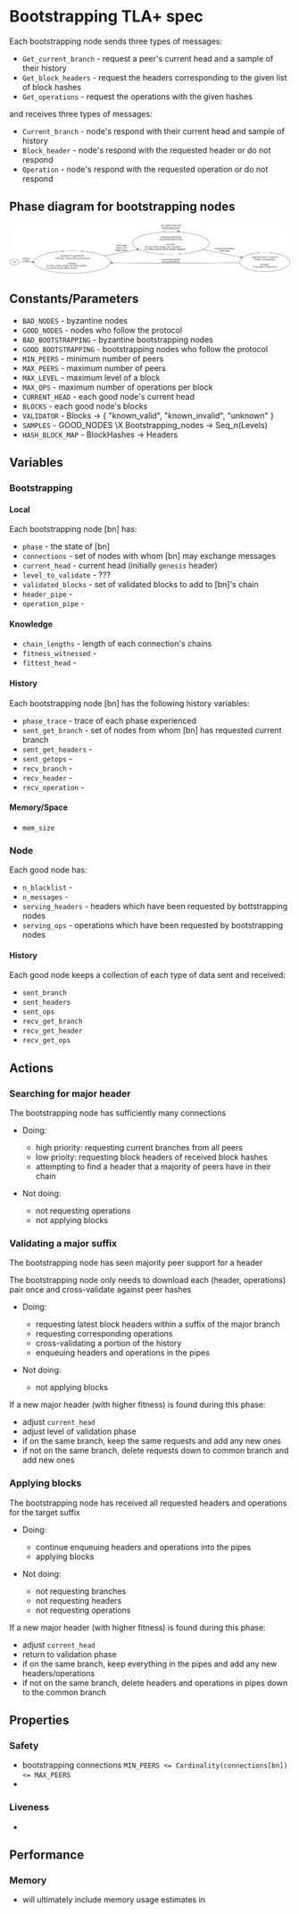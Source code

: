 # Bootstrapping TLA+ spec

Each bootstrapping node sends three types of messages:

- `Get_current_branch` - request a peer's current head and a sample of their history
- `Get_block_headers` - request the headers corresponding to the given list of block hashes
- `Get_operations` - request the operations with the given hashes

and receives three types of messages:

- `Current_branch` - node's respond with their current head and sample of history
- `Block_header` - node's respond with the requested header or do not respond
- `Operation` - node's respond with the requested operation or do not respond

## Phase diagram for bootstrapping nodes

[![](./phase_diagram.dot.svg)](./phase_diagram.dot.svg)

## Constants/Parameters

- `BAD_NODES` - byzantine nodes
- `GOOD_NODES` - nodes who follow the protocol
- `BAD_BOOTSTRAPPING` - byzantine bootstrapping nodes
- `GOOD_BOOTSTRAPPING` - bootstrapping nodes who follow the protocol
- `MIN_PEERS` - minimum number of peers
- `MAX_PEERS` - maximum number of peers
- `MAX_LEVEL` - maximum level of a block
- `MAX_OPS` - maximum number of operations per block
- `CURRENT_HEAD` - each good node's current head
- `BLOCKS` - each good node's blocks
- `VALIDATOR` - Blocks -> { "known_valid", "known_invalid", "unknown" }
- `SAMPLES` - GOOD_NODES \X Bootstrapping_nodes -> Seq_n(Levels)
- `HASH_BLOCK_MAP` - BlockHashes -> Headers

## Variables

### Bootstrapping

#### Local

Each bootstrapping node [bn] has:

- `phase` - the state of [bn]
- `connections` - set of nodes with whom [bn] may exchange messages
- `current_head` - current head (initially `genesis` header)
- `level_to_validate` - ???
- `validated_blocks` - set of validated blocks to add to [bn]'s chain
- `header_pipe` - 
- `operation_pipe` - 


#### Knowledge

- `chain_lengths` - length of each connection's chains
- `fitness_witnessed` - 
- `fittest_head` - 

#### History

Each bootstrapping node [bn] has the following history variables:

- `phase_trace` - trace of each phase experienced
- `sent_get_branch` - set of nodes from whom [bn] has requested current branch
- `sent_get_headers` - 
- `sent_getops` - 
- `recv_branch` - 
- `recv_header` - 
- `recv_operation` - 

#### Memory/Space

- `mem_size`

### Node 

Each good node has:

- `n_blacklist` - 
- `n_messages` - 
- `serving_headers` - headers which have been requested by bottstrapping nodes
- `serving_ops` - operations which have been requested by bootstrapping nodes

#### History

Each good node keeps a collection of each type of data sent and received:

- `sent_branch`
- `sent_headers`
- `sent_ops`
- `recv_get_branch`
- `recv_get_header`
- `recv_get_ops`

## Actions

### Searching for major header

The bootstrapping node has sufficiently many connections

- Doing:
  - high priority: requesting current branches from all peers
  - low prioity: requesting block headers of received block hashes
  - attempting to find a header that a majority of peers have in their chain

- Not doing:
  - not requesting operations
  - not applying blocks 

### Validating a major suffix

The bootstrapping node has seen majority peer support for a header

The bootstrapping node only needs to download each (header, operations) pair once and cross-validate against peer hashes

- Doing:
  - requesting latest block headers within a suffix of the major branch
  - requesting corresponding operations
  - cross-validating a portion of the history
  - enqueuing headers and operations in the pipes

- Not doing:
  - not applying blocks

If a new major header (with higher fitness) is found during this phase:

- adjust `current_head`
- adjust level of validation phase
- if on the same branch, keep the same requests and add any new ones
- if not on the same branch, delete requests down to common branch and add new ones

### Applying blocks

The bootstrapping node has received all requested headers and operations for the target suffix

- Doing:
  - continue enqueuing headers and operations into the pipes
  - applying blocks

- Not doing:
  - not requesting branches
  - not requesting headers
  - not requesting operations

If a new major header (with higher fitness) is found during this phase:

- adjust `current_head`
- return to validation phase
- if on the same branch, keep everything in the pipes and add any new headers/operations
- if not on the same branch, delete headers and operations in pipes down to the common branch

## Properties

### Safety

- bootstrapping connections `MIN_PEERS <= Cardinality(connections[bn]) <= MAX_PEERS`
- 

### Liveness

- 


## Performance

### Memory

- will ultimately include memory usage estimates in 
